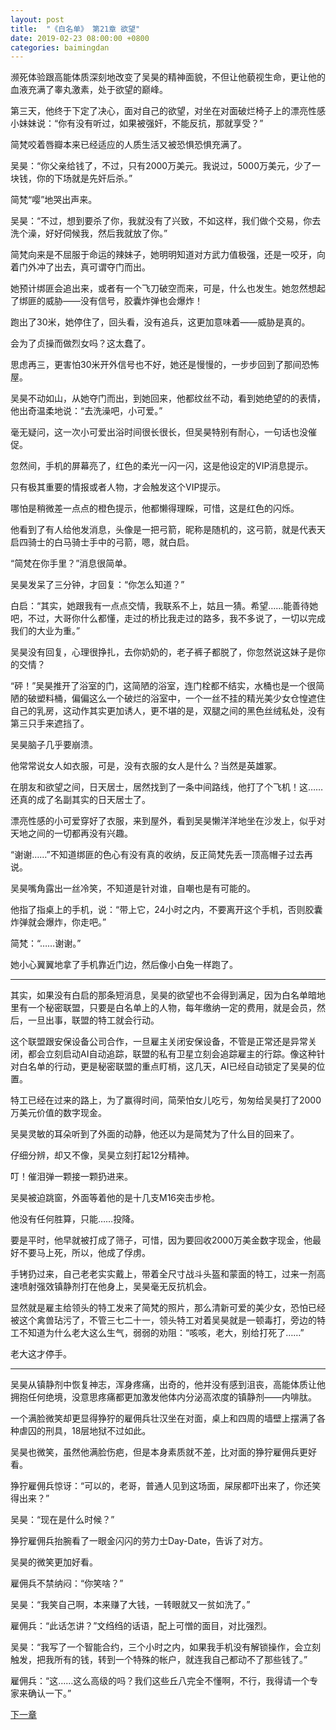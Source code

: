 ```yaml
---
layout: post
title:  "《白名单》 第21章 欲望"
date: 2019-02-23 08:00:00 +0800
categories: baimingdan
---
```

濒死体验跟高能体质深刻地改变了吴昊的精神面貌，不但让他藐视生命，更让他的血液充满了睾丸激素，处于欲望的巅峰。

第三天，他终于下定了决心，面对自己的欲望，对坐在对面破烂椅子上的漂亮性感小妹妹说：“你有没有听过，如果被强奸，不能反抗，那就享受？”

简梵咬着唇瓣本来已经适应的人质生活又被恐惧恐惧充满了。

吴昊：“你父亲给钱了，不过，只有2000万美元。我说过，5000万美元，少了一块钱，你的下场就是先奸后杀。”

简梵“嘤”地哭出声来。

吴昊：“不过，想到要杀了你，我就没有了兴致，不如这样，我们做个交易，你去洗个澡，好好伺候我，然后我就放了你。”

简梵向来是不屈服于命运的辣妹子，她明明知道对方武力值极强，还是一咬牙，向着门外冲了出去，真可谓夺门而出。

她预计绑匪会追出来，或者有一个飞刀破空而来，可是，什么也发生。她忽然想起了绑匪的威胁——没有信号，胶囊炸弹也会爆炸！

跑出了30米，她停住了，回头看，没有追兵，这更加意味着——威胁是真的。

会为了贞操而做烈女吗？这太蠢了。

思虑再三，更害怕30米开外信号也不好，她还是慢慢的，一步步回到了那间恐怖屋。

吴昊不动如山，从她夺门而出，到她回来，他都纹丝不动，看到她绝望的的表情，他出奇温柔地说：“去洗澡吧，小可爱。”

毫无疑问，这一次小可爱出浴时间很长很长，但吴昊特别有耐心，一句话也没催促。

忽然间，手机的屏幕亮了，红色的柔光一闪一闪，这是他设定的VIP消息提示。

只有极其重要的情报或者人物，才会触发这个VIP提示。

哪怕是稍微差一点点的橙色提示，他都懒得理睬，可惜，这是红色的闪烁。

他看到了有人给他发消息，头像是一把弓箭，昵称是随机的，这弓箭，就是代表天启四骑士的白马骑士手中的弓箭，嗯，就白启。

“简梵在你手里？”消息很简单。

吴昊发呆了三分钟，才回复：“你怎么知道？”

白启：“其实，她跟我有一点点交情，我联系不上，姑且一猜。希望……能善待她吧，不过，大哥你什么都懂，走过的桥比我走过的路多，我不多说了，一切以完成我们的大业为重。”

吴昊没有回复，心理很挣扎，去你奶奶的，老子裤子都脱了，你忽然说这妹子是你的交情？

“砰！”吴昊推开了浴室的门，这简陋的浴室，连门栓都不结实，水桶也是一个很简陋的破塑料桶，偏偏这么一个破烂的浴室中，一个一丝不挂的精光美少女仓惶遮住自己的乳房，这动作其实更加诱人，更不堪的是，双腿之间的黑色丝绒私处，没有第三只手来遮挡了。

吴昊脑子几乎要崩溃。

他常常说女人如衣服，可是，没有衣服的女人是什么？当然是英雄冢。

在朋友和欲望之间，日天居士，居然找到了一条中间路线，他打了个飞机！这……还真的成了名副其实的日天居士了。

漂亮性感的小可爱穿好了衣服，来到屋外，看到吴昊懒洋洋地坐在沙发上，似乎对天地之间的一切都再没有兴趣。

“谢谢……”不知道绑匪的色心有没有真的收纳，反正简梵先丢一顶高帽子过去再说。

吴昊嘴角露出一丝冷笑，不知道是针对谁，自嘲也是有可能的。

他指了指桌上的手机，说：“带上它，24小时之内，不要离开这个手机，否则胶囊炸弹就会爆炸，你走吧。”

简梵：“……谢谢。”

她小心翼翼地拿了手机靠近门边，然后像小白兔一样跑了。

***

其实，如果没有白启的那条短消息，吴昊的欲望也不会得到满足，因为白名单暗地里有一个秘密联盟，只要是白名单上的人物，每年缴纳一定的费用，就是会员，然后，一旦出事，联盟的特工就会行动。

这个联盟跟安保设备公司合作，一旦雇主关闭安保设备，不管是正常还是异常关闭，都会立刻启动AI自动追踪，联盟的私有卫星立刻会追踪雇主的行踪。像这种针对白名单的行动，更是秘密联盟的重点盯梢，这几天，AI已经自动锁定了吴昊的位置。

特工已经在过来的路上，为了赢得时间，简荣怕女儿吃亏，匆匆给吴昊打了2000万美元价值的数字现金。

吴昊灵敏的耳朵听到了外面的动静，他还以为是简梵为了什么目的回来了。

仔细分辨，却又不像，吴昊立刻打起12分精神。

叮！催泪弹一颗接一颗扔进来。

吴昊被迫跳窗，外面等着他的是十几支M16突击步枪。

他没有任何胜算，只能……投降。

要是平时，他早就被打成了筛子，可惜，因为要回收2000万美金数字现金，他最好不要马上死，所以，他成了俘虏。

手铐扔过来，自己老老实实戴上，带着全尺寸战斗头盔和蒙面的特工，过来一剂高速喷射强效镇静剂打在他身上，吴昊毫无反抗机会。

显然就是雇主给领头的特工发来了简梵的照片，那么清新可爱的美少女，恐怕已经被这个禽兽玷污了，不管三七二十一，领头特工对着吴昊就是一顿毒打，旁边的特工不知道为什么老大这么生气，弱弱的劝阻：“咳咳，老大，别给打死了……”

老大这才停手。

***

吴昊从镇静剂中恢复神志，浑身疼痛，出奇的，他并没有感到沮丧，高能体质让他拥抱任何绝境，没意思疼痛都更加激发他体内分泌高浓度的镇静剂——内啡肽。

一个满脸微笑却更显得狰狞的雇佣兵壮汉坐在对面，桌上和四周的墙壁上摆满了各种虐囚的刑具，18层地狱不过如此。

吴昊也微笑，虽然他满脸伤疤，但是本身素质就不差，比对面的狰狞雇佣兵更好看。

狰狞雇佣兵惊讶：“可以的，老哥，普通人见到这场面，屎尿都吓出来了，你还笑得出来？”

吴昊：“现在是什么时候？”

狰狞雇佣兵抬腕看了一眼金闪闪的劳力士Day-Date，告诉了对方。

吴昊的微笑更加好看。

雇佣兵不禁纳闷：“你笑啥？”

吴昊：“我笑自己啊，本来赚了大钱，一转眼就又一贫如洗了。”

雇佣兵：“此话怎讲？”文绉绉的话语，配上可憎的面目，对比强烈。

吴昊：“我写了一个智能合约，三个小时之内，如果我手机没有解锁操作，会立刻触发，把我所有的钱，转到一个特殊的帐户，就连我自己都动不了那些钱了。”

雇佣兵：“这……这么高级的吗？我们这些丘八完全不懂啊，不行，我得请一个专家来确认一下。”

[下一章](/baimingdan/2019/02/24/22.html)
